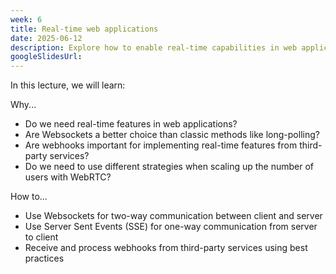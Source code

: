 ```yaml
---
week: 6
title: Real-time web applications
date: 2025-06-12
description: Explore how to enable real-time capabilities in web applications, including text, audio, video, and screen sharing. Learn to handle real-time updates from third-party services effectively using webhooks.
googleSlidesUrl:
---
```


In this lecture, we will learn:

Why...

- Do we need real-time features in web applications?
- Are Websockets a better choice than classic methods like long-polling?
- Are webhooks important for implementing real-time features from third-party services?
- Do we need to use different strategies when scaling up the number of users with WebRTC?

How to...

- Use Websockets for two-way communication between client and server
- Use Server Sent Events (SSE) for one-way communication from server to client
- Receive and process webhooks from third-party services using best practices
